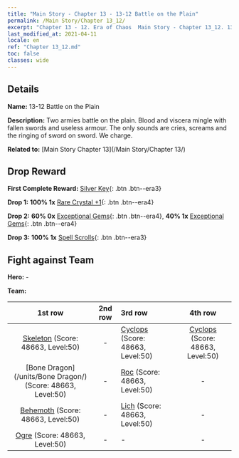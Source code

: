 ```yaml
---
title: "Main Story - Chapter 13 - 13-12 Battle on the Plain"
permalink: /Main Story/Chapter 13_12/
excerpt: "Chapter 13 - 12. Era of Chaos  Main Story - Chapter 13_12. 13-12 Battle on the Plain"
last_modified_at: 2021-04-11
locale: en
ref: "Chapter 13_12.md"
toc: false
classes: wide
---
```


## Details

 **Name:** 13-12 Battle on the Plain

 **Description:** Two armies battle on the plain. Blood and viscera mingle with fallen swords and useless armour. The only sounds are cries, screams and the ringing of sword on sword. We charge.

 **Related to:** [Main Story Chapter 13](/Main Story/Chapter 13/)

## Drop Reward

 **First Complete Reward:** [Silver Key](/Items/con_693/){: .btn .btn--era3}

 **Drop 1:** **100% 1x** [Rare Crystal +1](/Items/mat_45/){: .btn .btn--era4}

 **Drop 2:** **60% 0x** [Exceptional Gems](/Items/mat_37/){: .btn .btn--era4}, **40% 1x** [Exceptional Gems](/Items/mat_37/){: .btn .btn--era4}

 **Drop 3:** **100% 1x** [Spell Scrolls](/Items/con_694/){: .btn .btn--era3}


## Fight against Team
 **Hero:** -

 **Team:**


  | 1st row | 2nd row | 3rd row | 4th row |
  |:----:|:----:|:----|:----:|
  | [Skeleton](/units/Skeleton/) (Score: 48663, Level:50)  | - | [Cyclops](/units/Cyclops/) (Score: 48663, Level:50)  | [Cyclops](/units/Cyclops/) (Score: 48663, Level:50)  |
  | [Bone Dragon](/units/Bone Dragon/) (Score: 48663, Level:50)  | - | [Roc](/units/Roc/) (Score: 48663, Level:50)  | - |
  | [Behemoth](/units/Behemoth/) (Score: 48663, Level:50)  | - | [Lich](/units/Lich/) (Score: 48663, Level:50)  | - |
  | [Ogre](/units/Ogre/) (Score: 48663, Level:50)  | - | - | - |


